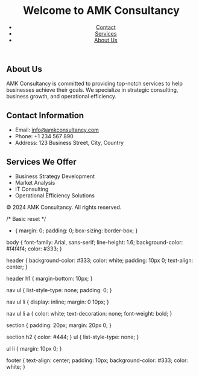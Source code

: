 <!DOCTYPE html>
<html lang="en">
<head>
    <meta charset="UTF-8">
    <meta name="viewport" content="width=device-width, initial-scale=1.0">
    <title>AMK Consultancy</title>
    <link rel="stylesheet" href="styles.css">
</head>
<body>
    <header>
        <h1>Welcome to AMK Consultancy</h1>
        <nav>
            <ul>
                <li><a href="#contact">Contact</a></li>
                <li><a href="#services">Services</a></li>
                <li><a href="#about">About Us</a></li>
            </ul>
        </nav>
    </header>
    <section id="about">
        <h2>About Us</h2>
        <p>AMK Consultancy is committed to providing top-notch services to help businesses achieve their goals. We specialize in strategic consulting, business growth, and operational efficiency.</p>
    </section>
    <section id="contact">
        <h2>Contact Information</h2>
        <ul>
            <li>Email: <a href="mailto:info@amkconsultancy.com">info@amkconsultancy.com</a></li>
            <li>Phone: +1 234 567 890</li>
            <li>Address: 123 Business Street, City, Country</li>
        </ul>
    </section>
    <section id="services">
        <h2>Services We Offer</h2>
        <ul>
            <li>Business Strategy Development</li>
            <li>Market Analysis</li>
            <li>IT Consulting</li>
            <li>Operational Efficiency Solutions</li>
        </ul>
    </section>
    <footer>
        <p>&copy; 2024 AMK Consultancy. All rights reserved.</p>
    </footer>
</body>
</html>

/* Basic reset */
* {
    margin: 0;
    padding: 0;
    box-sizing: border-box;
}

body {
    font-family: Arial, sans-serif;
    line-height: 1.6;
    background-color: #f4f4f4;
    color: #333;
}

header {
    background-color: #333;
    color: white;
    padding: 10px 0;
    text-align: center;
}

header h1 {
    margin-bottom: 10px;
}

nav ul {
    list-style-type: none;
    padding: 0;
}

nav ul li {
    display: inline;
    margin: 0 10px;
}

nav ul li a {
    color: white;
    text-decoration: none;
    font-weight: bold;
}

section {
    padding: 20px;
    margin: 20px 0;
}

section h2 {
    color: #444;
}
ul {
    list-style-type: none;
}

ul li {
    margin: 10px 0;
}

footer {
    text-align: center;
    padding: 10px;
    background-color: #333;
    color: white;
}

